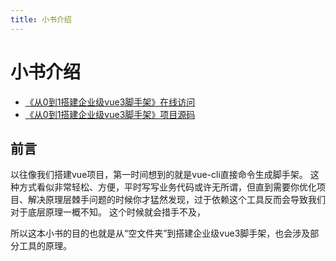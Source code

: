 ```yaml
---
title: 小书介绍
---
```


# 小书介绍

* [《从0到1搭建企业级vue3脚手架》在线访问](https://haibin-007.github.io/vue3-scaffolding-tutorial/)
* [《从0到1搭建企业级vue3脚手架》项目源码](https://github.com/haibin-007/vue3-scaffolding-tutorial-example)


## 前言

以往像我们搭建vue项目，第一时间想到的就是vue-cli直接命令生成脚手架。
这种方式看似非常轻松、方便，平时写写业务代码或许无所谓，但直到需要你优化项目、解决原理层棘手问题的时候你才猛然发现，过于依赖这个工具反而会导致我们对于底层原理一概不知。
这个时候就会措手不及，


所以这本小书的目的也就是从“空文件夹”到搭建企业级vue3脚手架，也会涉及部分工具的原理。
